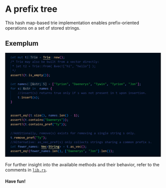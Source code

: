 # A prefix tree

This hash map-based trie implementation enables prefix-oriented operations on a set of stored strings.

## Exemplum

![Code example](/assets/code.png)

For further insight into the available methods and their behavior, refer to the comments in [`lib.rs`](/src/lib.rs).

#### Have fun!